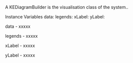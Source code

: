 A KEDiagramBuilder is the visualisation class of the system..

Instance Variables
	data:		<Collection>
	legends:		<OrderedCollection>
	xLabel:		<String>
	yLabel:		<String>

data
	- xxxxx

legends
	- xxxxx

xLabel
	- xxxxx

yLabel
	- xxxxx
